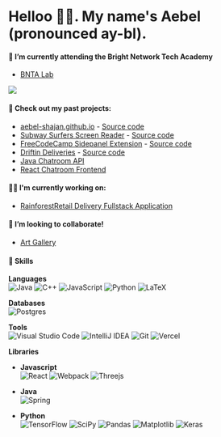 # Helloo 🙋‍♂️. My name's Aebel (pronounced ay-bl).


#### 🌱 I’m currently attending the Bright Network Tech Academy 
* [BNTA Lab](https://github.com/stars/Aebel-Shajan/lists/bnta-labs)

![](https://emoji.slack-edge.com/T036NTMRPCK/baby-yoda/9c7e10a74ab26054.gif)

#### 🔭 Check out my past projects:
* [aebel-shajan.github.io](https://aebel-shajan.github.io) - [Source code](https://github.com/Aebel-Shajan/Aebel-Shajan.github.io)
* [Subway Surfers Screen Reader](https://chromewebstore.google.com/detail/subway-surfers-screen-rea/jcijfneifjnhbgahlokgkmpcnocgpegd) - [Source code](https://github.com/Aebel-Shajan/subway_surfers_screen_reader)
* [FreeCodeCamp Sidepanel Extension](https://chromewebstore.google.com/detail/contents-panel-for-fcc/cmogdnmmkblhlbdbppfahmclekapmdjo) - [Source code](https://github.com/Aebel-Shajan/FreeCodeCamp-Contents-Chrome-Extension)
* [Driftin Deliveries](https://driftin-deliveries.vercel.app/) - [Source code](https://github.com/Aebel-Shajan/Driftin-Deliveries)
* [Java Chatroom API](https://github.com/Aebel-Shajan/Conversa_API) 
* [React Chatroom Frontend](https://github.com/osamui01/blether-frontend)

#### 🧑‍💻 I'm currently working on:
* [RainforestRetail Delivery Fullstack Application](https://github.com/Jean-005/Capstone_Project)

#### 👯 I’m looking to collaborate!
* [Art Gallery](https://github.com/Aebel-Shajan/BNTA-Art-Gallery)

#### 🍳 Skills
**Languages**\
![Java](https://img.shields.io/badge/java-%23ED8B00.svg?style=for-the-badge&logo=openjdk&logoColor=white)
![C++](https://img.shields.io/badge/c++-%2300599C.svg?style=for-the-badge&logo=c%2B%2B&logoColor=white)
![JavaScript](https://img.shields.io/badge/javascript-%23323330.svg?style=for-the-badge&logo=javascript&logoColor=%23F7DF1E)
![Python](https://img.shields.io/badge/python-3670A0?style=for-the-badge&logo=python&logoColor=ffdd54)
![LaTeX](https://img.shields.io/badge/latex-%23008080.svg?style=for-the-badge&logo=latex&logoColor=white)

**Databases**\
![Postgres](https://img.shields.io/badge/postgres-%23316192.svg?style=for-the-badge&logo=postgresql&logoColor=white)


**Tools**\
![Visual Studio Code](https://img.shields.io/badge/Visual%20Studio%20Code-0078d7.svg?style=for-the-badge&logo=visual-studio-code&logoColor=white)
![IntelliJ IDEA](https://img.shields.io/badge/IntelliJIDEA-000000.svg?style=for-the-badge&logo=intellij-idea&logoColor=white)
![Git](https://img.shields.io/badge/git-%23F05033.svg?style=for-the-badge&logo=git&logoColor=white)
![Vercel](https://img.shields.io/badge/vercel-%23000000.svg?style=for-the-badge&logo=vercel&logoColor=white)

**Libraries**
* **Javascript**\
![React](https://img.shields.io/badge/react-%2320232a.svg?style=for-the-badge&logo=react&logoColor=%2361DAFB)
![Webpack](https://img.shields.io/badge/webpack-%238DD6F9.svg?style=for-the-badge&logo=webpack&logoColor=black)
![Threejs](https://img.shields.io/badge/threejs-black?style=for-the-badge&logo=three.js&logoColor=white)

* **Java**\
![Spring](https://img.shields.io/badge/spring-%236DB33F.svg?style=for-the-badge&logo=spring&logoColor=white)

* **Python**\
![TensorFlow](https://img.shields.io/badge/TensorFlow-%23FF6F00.svg?style=for-the-badge&logo=TensorFlow&logoColor=white)
![SciPy](https://img.shields.io/badge/SciPy-%230C55A5.svg?style=for-the-badge&logo=scipy&logoColor=%white)
![Pandas](https://img.shields.io/badge/pandas-%23150458.svg?style=for-the-badge&logo=pandas&logoColor=white)
![Matplotlib](https://img.shields.io/badge/Matplotlib-%23ffffff.svg?style=for-the-badge&logo=Matplotlib&logoColor=black)
![Keras](https://img.shields.io/badge/Keras-%23D00000.svg?style=for-the-badge&logo=Keras&logoColor=white)





<!--
**Aebel-Shajan/Aebel-Shajan** is a ✨ _special_ ✨ repository because its `README.md` (this file) appears on your GitHub profile.

Here are some ideas to get you started:

- 🔭 I’m currently working on ...
- 
- 👯 I’m looking to collaborate on ...
- 🤔 I’m looking for help with ...
- 💬 Ask me about ...
- 📫 How to reach me: ...
- 😄 Pronouns: ...
- ⚡ Fun fact: ...
-->
